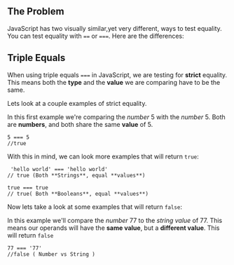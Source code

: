## The Problem

JavaScript has two visually similar,yet very different, ways to test equality. <br>
You can test equality with `==` or `===`. Here are the differences:

## Triple Equals

When using triple equals `===` in JavaScript, we are testing for **strict** equality. This means both the **type** and the **value** we are comparing have to be the same.

Lets look at a couple examples of strict equality. 

In this first example we're comparing the *number* 5 with the *number* 5. Both are **numbers**, and both share the same **value** of 5.

`5 === 5` <br>
`//true`

With this in mind, we can look more examples that will return `true`:

` 'hello world' === 'hello world'`<br>
`// true (Both **Strings**, equal **values**)` <br>

`true === true` <br>
`// true( Both **Booleans**, equal **values**)`<br>

Now lets take a look at some examples that will return `false`:

In this example we'll compare the *number* 77 to the *string value* of 77. This means our operands will have the **same value**, but a **different value**. This will return `false`

`77 === '77'`<br>
`//false ( Number vs String )`